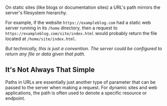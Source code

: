 On static sites (like blogs or documentation sites) a URL's path mirrors the server's filesystem hierarchy.

For example, if the website `https://exampleblog.com` had a static web server running in its `/home` directory, then a request to `https://exampleblog.com/site/index.html` would probably return the file located at `/home/site/index.html`.

_But technically, this is just a convention. The server could be configured to return any file or data given that path._

## It's Not Always That Simple

Paths in URLs are essentially just another type of parameter that can be passed to the server when making a request. For dynamic sites and web applications, the path is often used to denote a specific resource or endpoint.